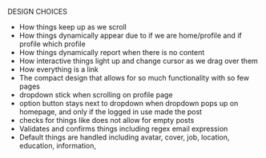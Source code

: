 DESIGN CHOICES

- How things keep up as we scroll
- How things dynamically appear due to if we are home/profile and if profile which profile
- How things dynamically report when there is no content
- How interactive things light up and change cursor as we drag over them
- How everything is a link
- The compact design that allows for so much functionality with so few pages
- dropdown stick when scrolling on profile page
- option button stays next to dropdown when dropdown pops up on homepage, and only if the logged in use made the post 
- checks for things like does not allow for empty posts
- Validates and confirms things including regex email expression
- Default things are handled including avatar, cover, job, location, education, information, 